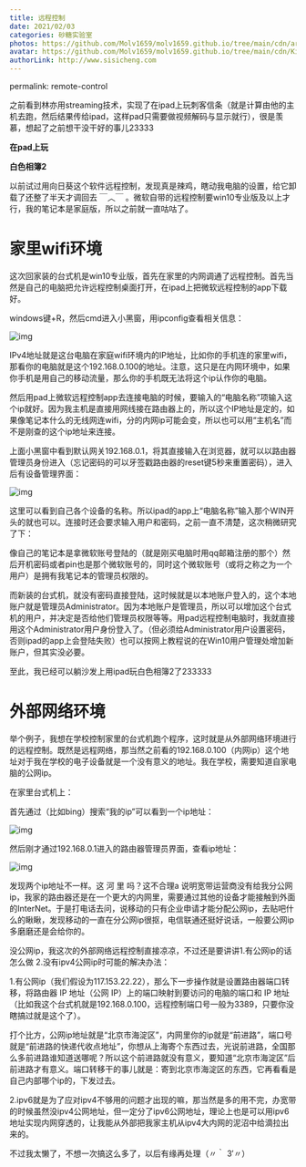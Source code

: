 ```yaml
---
title: 远程控制
date: 2021/02/03
categories: 砂糖实验室
photos: https://github.com/Molv1659/molv1659.github.io/tree/main/cdn/article-covers/16.PNG
avatar: https://github.com/Molv1659/molv1659.github.io/tree/main/cdn/Kirito1.jpg
authorLink: http://www.sisicheng.com
---
```


permalink: remote-control

之前看到林亦用streaming技术，实现了在ipad上玩刺客信条（就是计算由他的主机去跑，然后结果传给ipad，这样pad只需要做视频解码与显示就行），很是羡慕，想起了之前想干没干好的事儿23333

**在pad上玩**

**白色相簿2**

以前试过用向日葵这个软件远程控制，发现真是辣鸡，瞎动我电脑的设置，给它卸载了还整了半天才调回去 ￣︿￣ 。微软自带的远程控制要win10专业版及以上才行，我的笔记本是家庭版，所以之前就一直咕咕了。

# 家里wifi环境

这次回家装的台式机是win10专业版，首先在家里的内网调通了远程控制。首先当然是自己的电脑把允许远程控制桌面打开，在ipad上把微软远程控制的app下载好。

windows键+R，然后cmd进入小黑窗，用ipconfig查看相关信息：

![img](image6.png)

IPv4地址就是这台电脑在家庭wifi环境内的IP地址，比如你的手机连的家里wifi，那看你的电脑就是这个192.168.0.100的地址。注意，这只是在内网环境中，如果你手机是用自己的移动流量，那么你的手机既无法将这个ip认作你的电脑。

然后用pad上微软远程控制app去连接电脑的时候，要输入的“电脑名称”项输入这个ip就好。因为我主机是直接用网线接在路由器上的，所以这个IP地址是定的，如果像笔记本什么的无线网连wifi，分的内网ip可能会变，所以也可以用“主机名”而不是刚查的这个ip地址来连接。

上面小黑窗中看到默认网关192.168.0.1，将其直接输入在浏览器，就可以以路由器管理员身份进入（忘记密码的可以牙签戳路由器的reset键5秒来重置密码），进入后有设备管理界面：

![img](image-1-1024x576.png)

这里可以看到自己各个设备的名称。所以ipad的app上“电脑名称”输入那个WIN开头的就也可以。连接时还会要求输入用户和密码，之前一直不清楚，这次稍微研究了下：

像自己的笔记本是拿微软账号登陆的（就是刚买电脑时用qq邮箱注册的那个）然后开机密码或者pin也是那个微软账号的，同时这个微软账号（或将之称之为一个用户）是拥有我笔记本的管理员权限的。

而新装的台式机，就没有密码直接登陆，这时候就是以本地账户登入的，这个本地账户就是管理员Administrator。因为本地账户是管理员，所以可以增加这个台式机的用户，并决定是否给他们管理员权限等等。用pad远程控制电脑时，我就直接用这个Administrator用户身份登入了。（但必须给Administrator用户设置密码，否则ipad的app上会登陆失败）也可以按网上教程说的在Win10用户管理处增加新账户，但其实没必要。

至此，我已经可以躺沙发上用ipad玩白色相簿2了233333

# 外部网络环境

举个例子，我想在学校控制家里的台式机跑个程序，这时就是从外部网络环境进行的远程控制。既然是远程网络，那当然之前看的192.168.0.100（内网ip）这个地址对于我在学校的电子设备就是一个没有意义的地址。我在学校，需要知道自家电脑的公网ip。

在家里台式机上：

首先通过（比如bing）搜索“我的ip”可以看到一个ip地址：

![img](image-2-1024x576.png)

然后刚才通过192.168.0.1进入的路由器管理员界面，查看ip地址：

![img](image-3-1024x576.png)

发现两个ip地址不一样。这 河 里 吗？这不合理a   说明宽带运营商没有给我分公网ip，我家的路由器还是在一个更大的内网里，需要通过其他的设备才能接触到外面的InterNet。于是打电话去问，说移动的只有企业申请才能分配公网ip，去贴吧什么的瞅瞅，发现移动的一直在分公网ip很抠，电信联通还挺好说话，一般要公网ip多磨磨还是会给你的。

没公网ip，我这次的外部网络远程控制直接凉凉，不过还是要讲讲1.有公网ip的话怎么做 2.没有ipv4公网ip时可能的解决办法：

1.有公网ip（我们假设为117.153.22.22），那么下一步操作就是设置路由器端口转移，将路由器 IP 地址（公网 IP）上的端口映射到要访问的电脑的端口和 IP 地址（比如我这个台式机就是192.168.0.100，远程控制端口号一般为3389，只要你没瞎搞过就是这个了）。

打个比方，公网ip地址就是“北京市海淀区”，内网里你的ip就是“前进路”，端口号就是“前进路的快递代收点地址”，你想从上海寄个东西过去，光说前进路，全国那么多前进路谁知道送哪呢？所以这个前进路就没有意义，要知道“北京市海淀区”后前进路才有意义。端口转移干的事儿就是：寄到北京市海淀区的东西，它再看看是自己内部哪个ip的，下发过去。

2.ipv6就是为了应对ipv4不够用的问题才出现的嘛，那当然是多的用不完，办宽带的时候虽然没ipv4公网地址，但一定分了ipv6公网地址，理论上也是可以用ipv6地址实现内网穿透的，让我能从外部把我家主机从ipv4大内网的泥沼中给滴拉出来的。

不过我太懒了，不想一次搞这么多了，以后有缘再处理（〃｀ 3′〃）

